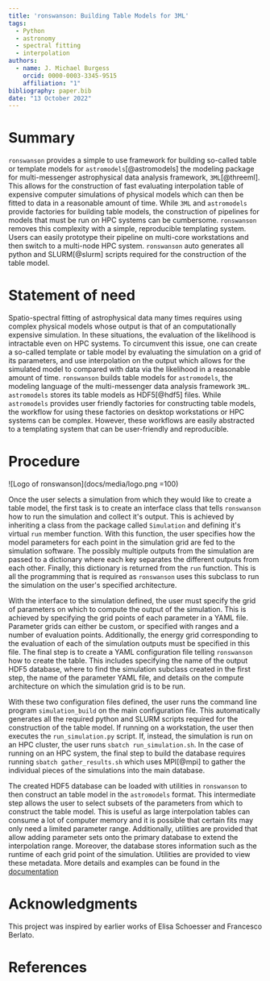 ```yaml
---
title: 'ronswanson: Building Table Models for 3ML'
tags:
  - Python
  - astronomy
  - spectral fitting
  - interpolation
authors:
  - name: J. Michael Burgess
    orcid: 0000-0003-3345-9515
    affiliation: "1"
bibliography: paper.bib
date: "13 October 2022"
---
```


# Summary

`ronswanson` provides a simple to use framework for building so-called table or
template models for `astromodels`[@astromodels] the modeling package for
multi-messenger astrophysical data analysis framework, `3ML`[@threeml]. This
allows for the construction of fast evaluating interpolation table of expensive
computer simulations of physical models which can then be fitted to data in a
reasonable amount of time. While `3ML` and `astromodels` provide factories for
building table models, the construction of pipelines for models that must be run
on HPC systems can be cumbersome. `ronswanson` removes this complexity with a
simple, reproducible templating system. Users can easily prototype their
pipeline on multi-core workstations and then switch to a multi-node HPC
system. `ronswanson` auto generates all python and SLURM[@slurm] scripts required for
the construction of the table model.



# Statement of need

Spatio-spectral fitting of astrophysical data many times requires using complex
physical models whose output is that of an computationally expensive
simulation. In these situations, the evaluation of the likelihood is intractable
even on HPC systems. To circumvent this issue, one can create a so-called
template or table model by evaluating the simulation on a grid of its
parameters, and use interpolation on the output which allows for the simulated
model to compared with data via the likelihood in a reasonable amount of
time. `ronswanson` builds table models for `astromodels`, the modeling language
of the multi-messenger data analysis framework `3ML`. `astromodels` stores its
table models as HDF5[@hdf5] files. While `astromodels` provides user friendly factories
for constructing table models, the workflow for using these factories on desktop
workstations or HPC systems can be complex. However, these workflows are easily
abstracted to a templating system that can be user-friendly and reproducible.


# Procedure

![Logo of ronswanson](docs/media/logo.png =100)

Once the user selects a simulation from which they would like to create a table
model, the first task is to create an interface class that tells `ronswanson`
how to run the simulation and collect it's output. This is achieved by
inheriting a class from the package called `Simulation` and defining it's
virtual `run` member function. With this function, the user specifies how the
model parameters for each point in the simulation grid are fed to the simulation
software. The possibly multiple outputs from the simulation are passed to a
dictionary where each key separates the different outputs from each
other. Finally, this dictionary is returned from the `run` function. This is all
the programming that is required as `ronswanson` uses this subclass to run the
simulation on the user's specified architecture.

With the interface to the simulation defined, the user must specify the grid of
parameters on which to compute the output of the simulation. This is achieved by
specifying the grid points of each parameter in a YAML file. Parameter grids can
either be custom, or specified with ranges and a number of evaluation
points. Additionally, the energy grid corresponding to the evaluation of each of
the simulation outputs must be specified in this file. The final step is to
create a YAML configuration file telling `ronswanson` how to create the
table. This includes specifying the name of the output HDF5 database, where to
find the simulation subclass created in the first step, the name of the
parameter YAML file, and details on the compute architecture on which the
simulation grid is to be run.

With these two configuration files defined, the user runs the command line
program `simulation_build` on the main configuration file. This automatically
generates all the required python and SLURM scripts required for the
construction of the table model. If running on a workstation, the user then
executes the `run_simulation.py` script. If, instead, the simulation is run on
an HPC cluster, the user runs `sbatch run_simulation.sh`. In the case of running
on an HPC system, the final step to build the database requires running `sbatch
gather_results.sh` which uses MPI[@mpi] to gather the individual pieces of the
simulations into the main database.

The created HDF5 database can be loaded with utilities in `ronswanson` to then
construct an table model in the `astromodels` format. This intermediate step
allows the user to select subsets of the parameters from which to construct the
table model. This is useful as large interpolation tables can consume a lot of
computer memory and it is possible that certain fits may only need a limited
parameter range. Additionally, utilities are provided that allow adding
parameter sets onto the primary database to extend the interpolation
range. Moreover, the database stores information such as the runtime of each
grid point of the simulation. Utilities are provided to view these
metadata. More details and examples can be found in the
[documentation](http://jmichaelburgess.com/ronswanson/index.html)

# Acknowledgments

This project was inspired by earlier works of Elisa Schoesser and Francesco
Berlato.

# References
